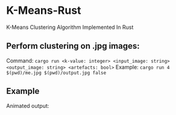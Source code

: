 # K-Means-Rust
K-Means Clustering Algorithm Implemented In Rust

## Perform clustering on .jpg images:
Command: ```cargo run <k-value: integer> <input_image: string> <output_image: string> <artefacts: bool>```
Example: ```cargo run 4 $(pwd)/me.jpg $(pwd)/output.jpg false```

## Example
Animated output: [](../main/output_animated.gif)
